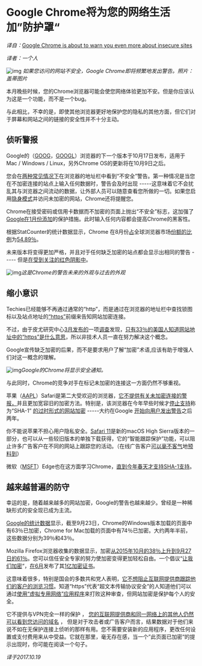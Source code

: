#    Google Chrome将为您的网络生活加”防护罩“

*译自：*[Google Chrome is about to warn you even more about insecure sites](https://finance.yahoo.com/news/google-chrome-warn-even-insecure-sites-154836523.html)

*译者：一个人*

![img](https://s.yimg.com/bt/api/res/1.2/J2uldjId0MxC.IueNC64vQ--/YXBwaWQ9eW5ld3M7c209MTt3PTgwMA--/http://media.zenfs.com/en/homerun/feed_manager_auto_publish_494/3110f55cfb7eb749064ef5500034cd96)                                       *如果您访问的网站不安全，Google Chrome即将频繁地发出警告。照片：盖蒂图片*

本月晚些时候，您的Chrome浏览器可能会使您网络体验更加不安。但是你应该认为这是一个功能，而不是一个bug。

与此相比，不幸的是，即使其他浏览器更好地保护您的隐私的其他方面，但它们对于屏幕和网站之间的链接的安全性并不十分主动。

## 侦听警报

Google的（[GOOG](https://finance.yahoo.com/quote/GOOG)，[GOOGL](https://finance.yahoo.com/quote/GOOGL)）浏览器的下一个版本于10月17日发布，适用于Mac / Windows / Linux，另外Chrome OS的更新将在10月9日之后。 

您会在[两种常见情况下](https://blog.chromium.org/2017/04/next-steps-toward-more-connection.html)在浏览器的地址栏中看到“不安全”警告。第一种情况是当您在不加密连接的站点上输入任何数据时，警告会及时出现 -----这意味着它不会扰乱其与浏览器之间流动的数据，让外部人员可以随意查看您所做的一切。如果您启用[隐身模式](https://support.google.com/chrome/answer/95464?co=GENIE.Platform%253DDesktop&hl=en)并访问未加密的网站，Chrome还将提醒您。

Chrome在接受密码或信用卡数据而不加密的页面上抛出“不安全”标志，这加强了[Google在1月份添加](https://security.googleblog.com/2016/09/moving-towards-more-secure-web.html)的保护措施。此时输入任何内容都会提高Chrome的黑客性。

根据StatCounter的统计数据显示，Chrome 在8月份[占](http://gs.statcounter.com/)全球浏览器市场[份额的比例](http://gs.statcounter.com/)为[54.89％](http://gs.statcounter.com/)。

未来版本将变得更加严格，并且对于任何缺乏加密的站点都会显示出相同的警告 ----- 但是[在受到关注的红色阴影中](https://www.chromium.org/Home/chromium-security/marking-http-as-non-secure)。

![img](https://s.yimg.com/bt/api/res/1.2/8R3IzMw0cw9a28iBTmNWdA--/YXBwaWQ9eW5ld3M7c209MTt3PTgwMA--/http://media.zenfs.com/en/homerun/feed_manager_auto_publish_494/cb05164d509c59a5f6bca9039807eafa)*这是Chrome的警告未来的外观与过去的外观*

## 缩小意识

Techies已经能够不再通过通常的“http”，而是通过在浏览器的地址栏中查找锁图标以及站点地址的[“https”](https://en.wikipedia.org/wiki/HTTPS)前缀来告知网站加密连接。

不过，由于皮尤研究中心[3月发布的](http://www.pewinternet.org/2017/03/22/what-the-public-knows-about-cybersecurity/)一项[调查](http://www.pewinternet.org/2017/03/22/what-the-public-knows-about-cybersecurity/)发现，[只有33％的美国人知道网站地址中的“https”是什么意思](http://finance.yahoo.com/news/internet-security-215507003.html)，所以非技术人员一直在努力解决这个概念。

Google宣传缺乏加密的后果，而不是要求用户了解“加密”术语,应该有助于增强人们对这一概念的理解。

![img](https://s.yimg.com/bt/api/res/1.2/9LHUsVM.s.MVjLRlOxL91w--/YXBwaWQ9eW5ld3M7c209MTt3PTgwMA--/http://media.zenfs.com/en/homerun/feed_manager_auto_publish_494/eb644cd63904bf7b2afc9c29368f822f)*Google的Chrome将显示安全通知。*

与此同时，Chrome的竞争对手在标记未加密的连接这一方面仍然不够重视。

苹果（[AAPL](https://finance.yahoo.com/quote/AAPL)）Safari是第二大受欢迎的浏览器，[它不提供有关未加密连接的警报，](https://support.apple.com/guide/safari/avoid-fraud-by-using-encrypted-websites-sfri40697)并且更加宽容旧的加密方法。特别是，该浏览器在今年早些时候才[停止支持](https://support.apple.com/en-us/HT207459)称为“SHA-1” [的过时形式的网站加密](https://support.apple.com/en-us/HT207459) -----大约在Google [开始向用户发出警告](https://www.usatoday.com/story/tech/columnist/2015/07/26/why-chrome-questions-your-banks-security/30692361/)之后两年。

你不能说苹果不担心用户隐私安全。[Safari 11](https://www.apple.com/safari/)是新的macOS High Sierra版本的一部分，也可以从一些较旧版本的单独下载获得，它的“智能跟踪保护”功能，可以阻止许多广告客户在不同的网站上跟踪您的活动。（在线广告客户[可以毫不客气](https://finance.yahoo.com/news/advertisers-upset-safari-apos-anti-153900335.html)地[预料到](https://finance.yahoo.com/news/advertisers-upset-safari-apos-anti-153900335.html)）

微软（[MSFT](https://finance.yahoo.com/quote/MSFT)）Edge也在这方面学习Chrome，[直到今年春天才支持SHA-1支持](https://technet.microsoft.com/en-us/library/security/4010323.aspx)。

## 越来越普遍的防守

幸运的是，随着越来越多的网站加密，Google的警告也越来越少。曾经是一种稀缺形式的安全现已成为主流。

[Google的统计数据](https://www.chromium.org/Home/chromium-security/marking-http-as-non-secure)显示，截至9月23日，Chrome的Windows版本加载的页面中有63％已加密，Chrome for Mac加载的页面中有74％已加密。大约两年半前，这些数据分别为39％和43％。

Mozilla Firefox浏览器收集的数据显示，加密[从2015年10月的38％上升到9月27日的61％](https://letsencrypt.org/stats/)。您可以信任安全专家的努力使加密变得更加轻松自由。一个倡议“[让我们加密](https://letsencrypt.org/)“，[在6月](https://letsencrypt.org/2017/06/28/hundred-million-certs.html)发布了其[1亿加密证书](https://letsencrypt.org/2017/06/28/hundred-million-certs.html)。

这意味着很多，特别是国会的多数共和党人表明，[它不想阻止互联网提供商跟踪他们的客户的浏览习惯](https://finance.yahoo.com/news/congress-internet-privacy-rules-203759760.html)。知道“https”代表“超文本传输协议安全”的人知道他们可以通过[使用“虚拟专用网络”应用程序](http://finance.yahoo.com/news/protect-yourself-hackers-vpn-72-162600334.html)来打败这种审查，但网站加密是保护每个人的安全。

它不提供与VPN完全一样的保护 ， [您的互联网提供商和同一网络上的其他人仍然可以看到您访问的域名](https://finance.yahoo.com/news/your-isp-might-not-be-spying-on-you-now-but-162104777.html) ， 但是对于攻击者或广告客户而言，结果数据对于他们来说不如在无保护连接上侦听的那样有用。您不需要安装新的应用程序，更改任何设置或支付费用来从中受益。它就在那里，毫无存在感，当一个”此页面已加密“的提示出现时，你可能在阅读一个句子。



*译于2017.10.19*